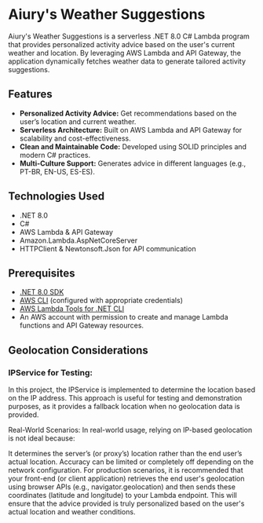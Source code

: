 # Aiury's Weather Suggestions

Aiury's Weather Suggestions is a serverless .NET 8.0 C# Lambda program that provides personalized activity advice based on the user's current weather and location. By leveraging AWS Lambda and API Gateway, the application dynamically fetches weather data to generate tailored activity suggestions.

## Features

- **Personalized Activity Advice:** Get recommendations based on the user’s location and current weather.
- **Serverless Architecture:** Built on AWS Lambda and API Gateway for scalability and cost-effectiveness.
- **Clean and Maintainable Code:** Developed using SOLID principles and modern C# practices.
- **Multi-Culture Support:** Generates advice in different languages (e.g., PT-BR, EN-US, ES-ES).

## Technologies Used

- .NET 8.0
- C#
- AWS Lambda & API Gateway
- Amazon.Lambda.AspNetCoreServer
- HTTPClient & Newtonsoft.Json for API communication

## Prerequisites

- [.NET 8.0 SDK](https://dotnet.microsoft.com/download/dotnet/8.0)
- [AWS CLI](https://aws.amazon.com/cli/) (configured with appropriate credentials)
- [AWS Lambda Tools for .NET CLI](https://github.com/aws/aws-lambda-dotnet)
- An AWS account with permission to create and manage Lambda functions and API Gateway resources.

## Geolocation Considerations
### IPService for Testing:
In this project, the IPService is implemented to determine the location based on the IP address. This approach is useful for testing and demonstration purposes, as it provides a fallback location when no geolocation data is provided.

Real-World Scenarios:
In real-world usage, relying on IP-based geolocation is not ideal because:

It determines the server’s (or proxy’s) location rather than the end user’s actual location.
Accuracy can be limited or completely off depending on the network configuration.
For production scenarios, it is recommended that your front-end (or client application) retrieves the end user's geolocation using browser APIs (e.g., navigator.geolocation) and then sends these coordinates (latitude and longitude) to your Lambda endpoint. This will ensure that the advice provided is truly personalized based on the user's actual location and weather conditions.
